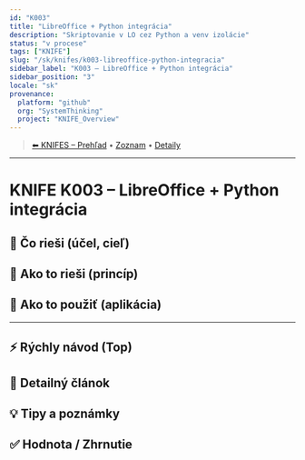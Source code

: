 ```yaml
---
id: "K003"
title: "LibreOffice + Python integrácia"
description: "Skriptovanie v LO cez Python a venv izolácie"
status: "v procese"
tags: ["KNIFE"]
slug: "/sk/knifes/k003-libreoffice-python-integracia"
sidebar_label: "K003 – LibreOffice + Python integrácia"
sidebar_position: "3"
locale: "sk"
provenance:
  platform: "github"
  org: "SystemThinking"
  project: "KNIFE_Overview"
---
```

<!-- body:start -->

<!-- nav:knifes -->
> [⬅ KNIFES – Prehľad](../KNIFEsOverview.md) • [Zoznam](../KNIFE_Overview_List.md) • [Detaily](../KNIFE_Overview_Details.md)
---
# KNIFE K003 – LibreOffice + Python integrácia

## 🎯 Čo rieši (účel, cieľ)

## 🧩 Ako to rieši (princíp)

## 🧪 Ako to použiť (aplikácia)

---

## ⚡ Rýchly návod (Top)

## 📜 Detailný článok

## 💡 Tipy a poznámky

## ✅ Hodnota / Zhrnutie
